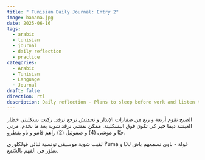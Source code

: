 ```yaml
---
title: " Tunisian Daily Journal: Entry 2"
image: banana.jpg
date: 2025-06-16
tags:
  - arabic
  - tunisian
  - journal
  - daily reflection
  - practice
categories:
  - Arabic
  - Tunisian
  - Language
  - Journal
draft: false
direction: rtl
description: Daily reflection - Plans to sleep before work and listen to Tunisian music.
---
```

الصبح نقوم أربعة و ربع من صفارات الإنذار و نجمتش نرجع نرقد. ركبت بسكليتي خطار العيشة ديما خير كي تكون فوق البسكليتة. ممكن نمشي نرقد شوية بعد ما نخدم. مرتي حنّا و موشى (4) و صموئيل (2) راهم قامو و تاو يفطرو.

لقيت شوية موسيقى تونسية ثنائي فولكلوري Ÿuma و DJ غولة - ناوي نسمعهم باش نطوّر في الفهم بالسّمع.
